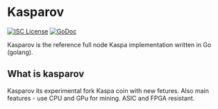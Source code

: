 
Kasparov
====

[![ISC License](http://img.shields.io/badge/license-ISC-blue.svg)](https://choosealicense.com/licenses/isc/)
[![GoDoc](https://img.shields.io/badge/godoc-reference-blue.svg)](http://godoc.org/github.com/kaspanet/kaspad)

Kasparov is the reference full node Kaspa implementation written in Go (golang).

## What is kasparov

Kasparov its experimental fork Kaspa coin with new fetures. Also main features - use CPU and GPu for mining.
ASIC and FPGA resistant.

